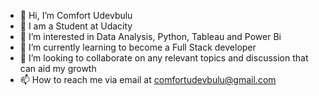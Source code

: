 - 👋 Hi, I’m Comfort Udevbulu
- 👋 I am a Student at Udacity
- 👀 I’m interested in Data Analysis, Python, Tableau and Power Bi
- 🌱 I’m currently learning to become a Full Stack developer
- 💞️ I’m looking to collaborate on any relevant topics and discussion that can aid my growth
- 📫 How to reach me via email at comfortudevbulu@gmail.com

<!---
Comfort-Gem/Comfort-Gem is a ✨ special ✨ repository because its `README.md` (this file) appears on your GitHub profile.
You can click the Preview link to take a look at your changes.
--->
